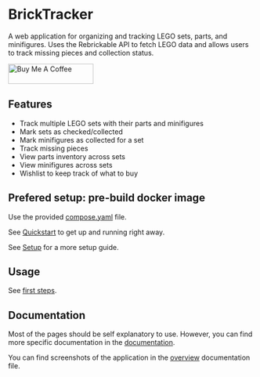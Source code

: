 # BrickTracker

A web application for organizing and tracking LEGO sets, parts, and minifigures. Uses the Rebrickable API to fetch LEGO data and allows users to track missing pieces and collection status.

<a href="https://www.buymeacoffee.com/frederikb" target="_blank"><img src="https://cdn.buymeacoffee.com/buttons/v2/default-yellow.png" alt="Buy Me A Coffee" height="41" width="174"></a>

## Features

- Track multiple LEGO sets with their parts and minifigures
- Mark sets as checked/collected
- Mark minifigures as collected for a set
- Track missing pieces
- View parts inventory across sets
- View minifigures across sets
- Wishlist to keep track of what to buy

## Prefered setup: pre-build docker image

Use the provided [compose.yaml](compose.yaml) file.

See [Quickstart](docs/quickstart.md) to get up and running right away.

See [Setup](docs/setup.md) for a more setup guide.

## Usage

See [first steps](docs/first-steps.md).

## Documentation

Most of the pages should be self explanatory to use.
However, you can find more specific documentation in the [documentation](docs/DOCS.md).

You can find screenshots of the application in the [overview](docs/overview.md) documentation file.
